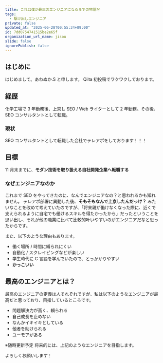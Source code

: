 ```yaml
---
title: これは僕が最高のエンジニアになるまでの物語だ
tags:
  - 駆け出しエンジニア
private: false
updated_at: "2025-06-28T00:55:34+09:00"
id: 7dd0754741515be2e65f
organization_url_name: jisou
slide: false
ignorePublish: false
---
```


## はじめに

はじめまして。あわぬか.S と申します。
Qiita 初投稿でワクワクしております。

## 経歴

化学工場で 3 年勤務後、上京し SEO / Web ライターとして 2 年勤務。その後、SEO コンサルタントとして転職。

### 現状

SEO コンサルタントとして転職した会社でテレアポをしております！！！

## 目標

11 月末までに、**モダン技術を取り扱える自社開発企業へ転職する**

### なぜエンジニアなのか

これまで SEO をやってきたのに、なんでエンジニアなの？と思われるかも知れません。
テレアポ部署に異動した後、**そもそもなんで上京したんだっけ？** みたいなことを改めて考えていたのですが、「将来親が働けなくなった際に、近くで支えられるように自宅でも働けるスキルを得たかったから」だったということを思い出し、それが他の職業に比べて比較的叶いやすいのがエンジニアだなと思ったからです。

また、以下のような理由もあります。

- 働く場所 / 時間に縛られにくい
- 自動化 / スクレイピングなどが楽しい
- 学生時代に C 言語を学んでいたので、とっかかりやすい
- **かっこいい**

## 最高のエンジニアとは？

最高のエンジニアの定義は人それぞれですが、私は以下のようなエンジニアが最高だと思っており、目指しているところです。

- 問題解決力が高く、頼られる
- 自己成長を止めない
- なんかイキイキとしている
- 他者を助けられる
- ユーモアがある

※随時更新予定
将来的には、上記のようなエンジニアを目指します。

よろしくお願いします！
